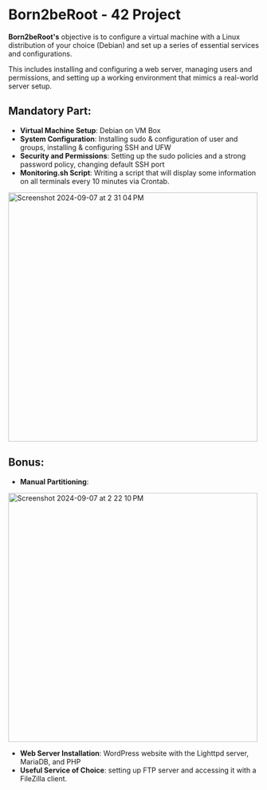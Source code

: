 # Born2beRoot - 42 Project

**Born2beRoot's** objective is to configure a virtual machine with a Linux distribution of your choice (Debian) and set up a series of essential services and configurations. 

This includes installing and configuring a web server, managing users and permissions, and setting up a working environment that mimics a real-world server setup.

## Mandatory Part:
- **Virtual Machine Setup**: Debian on VM Box
- **System Configuration**: Installing sudo & configuration of user and groups, installing & configuring SSH and UFW
- **Security and Permissions**: Setting up the sudo policies and a strong password policy, changing default SSH port
- **Monitoring.sh Script**: Writing a script that will display some information on all terminals every 10 minutes via Crontab.
<img width="500" alt="Screenshot 2024-09-07 at 2 31 04 PM" src="https://github.com/user-attachments/assets/9be4e512-a68c-4a60-8be3-04e732d34804">


## Bonus:
- **Manual Partitioning**:
<img width="500" alt="Screenshot 2024-09-07 at 2 22 10 PM" src="https://github.com/user-attachments/assets/6f4308a6-37f9-488b-8657-d9226a939c77">

- **Web Server Installation**: WordPress website with the Lighttpd server, MariaDB, and PHP
- **Useful Service of Choice**: setting up FTP server and accessing it with a FileZilla client.

